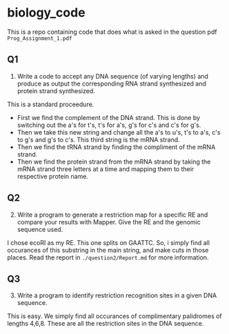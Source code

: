 # biology_code

This is a repo containing code that does what is asked in the question pdf `Prog_Assignment_1.pdf`

## Q1
1. Write a code to accept any DNA sequence (of varying lengths) and produce as output the corresponding RNA strand synthesized and protein strand synthesized.

This is a standard proceedure. 
- First we find the complement of the DNA strand. This is done by switching out the a's for t's, t's for a's, g's for c's and c's for g's.
- Then we take this new string and change all the a's to u's, t's to a's, c's to g's and g's to c's. This third string is the mRNA strand.
- Then we find the tRNA strand by finding the compliment of the mRNA strand.
- Then we find the protein strand from the mRNA strand by taking the mRNA strand three letters at a time and mapping them to their respective protein name.


## Q2
2. Write a program to generate a restriction map for a specific RE and compare your results with Mapper. Give the RE and the genomic sequence used.

I chose ecoRI as my RE. This one splits on GAATTC. So, i simply find all occurances of this substring in the main string, and make cuts in those places. Read the report in `./question2/Report.md` for more information.

## Q3
3. Write a program to identify restriction recognition sites in a given DNA sequence. 

This is easy. We simply find all occurances of complimentary palidromes of lengths 4,6,8. These are all the restriction sites in the DNA sequence.

